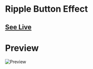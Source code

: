 # Ripple Button Effect

## [See Live](https://codepen.io/hicoders/pen/MWQKPOo)

# Preview

![Preview](../.github/assets/ripple-button.png)
